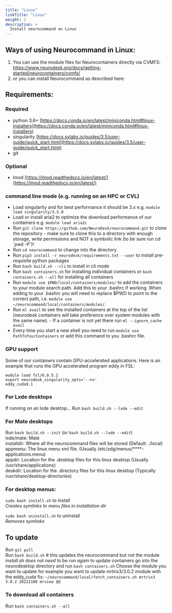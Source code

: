 ```yaml
---
title: "Linux"
linkTitle: "Linux"
weight: 2
description: >
  Install neurocommand on Linux
---
```


## Ways of using Neurocommand in Linux:
1) You can use the module files for Neurocontainers directly via CVMFS: https://www.neurodesk.org/docs/getting-started/neurocontainers/cvmfs/
2) or you can install Neurocommand as described here: 

## Requirements:
### Required
- python 3.6+ [https://docs.conda.io/en/latest/miniconda.html#linux-installers](https://docs.conda.io/en/latest/miniconda.html#linux-installers)
- singularity [https://docs.sylabs.io/guides/3.5/user-guide/quick_start.html](https://docs.sylabs.io/guides/3.5/user-guide/quick_start.html)
- git

### Optional
- lmod [https://lmod.readthedocs.io/en/latest/](https://lmod.readthedocs.io/en/latest/)

### command line mode (e.g. running on an HPC or CVL)  
- Load singularity and for best performance it should be 3.x e.g. `module load singularity/3.5.0` 
- Load or install aria2 to optimize the download performance of our containers e.g. `module load aria2c`
- Run `git clone https://github.com/NeuroDesk/neurocommand.git` to clone the repository - make sure to clone this to a directory with enough storage, write permissions and NOT a symbolic link (to be sure run cd \`pwd -P\`)!
- Run `cd neurocommand` to change into the directory
- Run `pip3 install -r neurodesk/requirements.txt --user` to install pre-requisite python packages
- Run `bash build.sh --cli` to install in cli mode  
- Run `bash containers.sh` for installing individual containers or `bash containers.sh --all` for installing all containers
- Run `module use $PWD/local/containers/modules/` to add the containers to your module search path. Add this to your .bashrc if working. When adding to your .bashrc you will need to replace $PWD to point to the correct path, i.e. `module use ~/neurocommand/local/containers/modules/`.  
- Run `ml avail` to see the installed containers at the top of the list (neurodesk containers will take preference over system modules with the same name). - If a container is not yet there run `ml --ignore_cache avail`
- Every time you start a new shell you need to run `module use PathToYourContainers` or add this command to you .bashrc file. 

### GPU support
Some of our containers contain GPU-accelerated applications. Here is an example that runs the GPU accelerated program eddy in FSL:

```shell
module load fsl/6.0.5.1
export neurodesk_singularity_opts='--nv'
eddy_cuda9.1
```


### For Lxde desktops
If running on an lxde desktop...
Run `bash build.sh --lxde --edit`

### For Mate desktops
Run `bash build.sh --init`  (or `bash build.sh --lxde --edit`)  
lxde/mate: Mate  
installdir: Where all the neurocommand files will be stored (Default: ./local)  
appmenu: The linux menu xml file.  (Usually /etc/xdg/menus/\*\*\*\*-applications.menu)  
appdir: Location for the .desktop files for this linux desktop (Usually /usr/share/applications)  
deskdir: Location for the .directory files for this linux desktop (Typically /usr/share/desktop-directories)  

### For desktop menus:  

`sudo bash install.sh` to install  
_Creates symlinks to menu files in installation dir_  
  
`sudo bash uninstall.sh` to uninstall  
_Removes symlinks_  

## To update
Run `git pull`  
Run `bash build.sh`  # this updates the neurocommand but not the module
_install.sh does not need to be run again_
to update containers go into the neurodesktop directory and run `bash containers.sh` 
Choose the module you want to update for example you want to update mrtrix3/3.0.2 module with the eddy_cuda fix:
`~/neurocommand/local/fetch_containers.sh mrtrix3 3.0.2 20221108 mrview $@`

### To download all containers
Run `bash containers.sh --all`
